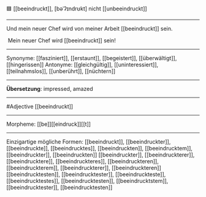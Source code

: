 🟦 [[beeindruckt]], [bəˈʔɪndrʊkt]
nicht [[unbeeindruckt]]

---
Und mein neuer Chef wird von meiner Arbeit [[beeindruckt]] sein.  

 Mein neuer Chef wird [[beeindruckt]] sein!  

---
Synonyme: [[fasziniert]], [[erstaunt]], [[begeistert]], [[überwältigt]], [[hingerissen]]
Antonyme: [[gleichgültig]], [[uninteressiert]], [[teilnahmslos]], [[unberührt]], [[nüchtern]]

---
**Übersetzung**:
impressed, amazed

---
#Adjective [[beeindruckt]]

---
Morpheme:
[[be]][[eindruck]][[t]]

---


Einzigartige mögliche Formen: 
[[beeindruckt]], [[beeindruckter]], [[beeindruckte]], [[beeindrucktes]], [[beeindruckten]], [[beeindrucktem]], [[beeindruckter]], [[beeindruckten]]
[[beeindruckter]], [[beeindruckterer]], [[beeindrucktere]], [[beeindruckteres]], [[beeindruckteren]], [[beeindruckterem]], [[beeindruckterer]], [[beeindruckteren]]
[[beeindrucktesten]], [[beeindrucktester]], [[beeindruckteste]], [[beeindrucktestes]], [[beeindrucktesten]], [[beeindrucktstem]], [[beeindrucktester]], [[beeindrucktesten]]